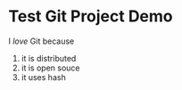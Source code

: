# Test Git Project Demo

I *love* Git because

1. it is distributed
1. it is open souce
1. it uses hash